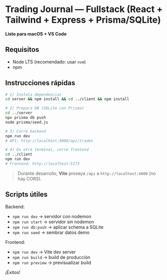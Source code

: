 # Trading Journal — Fullstack (React + Tailwind + Express + Prisma/SQLite)

**Listo para macOS + VS Code**

## Requisitos
- Node LTS (recomendado: usar `nvm`)
- npm

## Instrucciones rápidas

```bash
# 1) Instala dependencias
cd server && npm install && cd ../client && npm install

# 2) Prepara DB (SQLite con Prisma)
cd ../server
npx prisma db push
node prisma/seed.js

# 3) Corre backend
npm run dev
# API: http://localhost:4000/api/trades

# 4) En otra terminal, corre frontend
cd ../client
npm run dev
# Frontend: http://localhost:5173
```

> Durante desarrollo, **Vite** proxeya `/api` a `http://localhost:4000` (no hay CORS).

## Scripts útiles
Backend:
- `npm run dev` → servidor con nodemon
- `npm run start` → servidor sin nodemon
- `npm run db:push` → aplicar schema a SQLite
- `npm run seed` → sembrar datos demo

Frontend:
- `npm run dev` → Vite dev server
- `npm run build` → build de producción
- `npm run preview` → previsualizar build

¡Éxitos!
